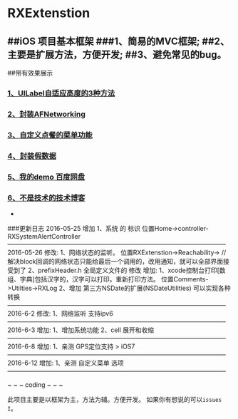 # RXExtenstion
##iOS 项目基本框架
###1、简易的MVC框架;
##2、主要是扩展方法，方便开发;
##3、避免常见的bug。
-
##带有效果展示

### [1、UILabel自适应高度的3种方法](https://github.com/srxboys/RXExtenstion/blob/master/srxboys/label/UILabel3type.md) 

### [2、](http://weibo.com/1759864273/Dxsiixb4M?from=page_1005051759864273_profile&wvr=6&mod=weibotime&type=comment#_rnd1465802552136)[封装AFNetworking](http://blog.csdn.net/srxboys/article/details/50774553)

### [3、自定义点餐的菜单功能](https://github.com/srxboys/RXExtenstion/blob/master/srxboys/Menu/menu.md)

### [4、封装假数据](https://github.com/srxboys/RXExtenstion/tree/master/srxboys/falseData/falseData.md)

### [5、我的demo 百度网盘](http://pan.baidu.com/s/1hqH9ZNI) 

### [6、不是技术的技术博客](https://weibo.com/srxboys) 
-


###更新日志
2016-05-25
增加
1、系统 的 标识 位置Home->controller-RXSystemAlertController
———————————————————————————————————
2016-05-26
修改:
1、网络状态的监听。  位置RXExtenstion->Reachability->
//解决block回调的网络状态只能给最后一个调用的，改用通知，就可以全部界面接受到了
2、prefixHeader.h 全局定义文件的 修改
增加: 
1、xcode控制台打印[数组、字典]包括汉字的，汉字可以打印。重新打印方法。 位置Comments->Utilties->RXLog
2、增加 第三方NSDate的扩展(NSDateUtilities)  可以实现各种转换
———————————————————————————————————
2016-6-2
修改:
1、网络监听 支持ipv6
———————————————————————————————————
2016-6-3
增加: 
1、增加系统功能
2、cell 展开和收缩
———————————————————————————————————
2016-6-8
增加: 
1、亲测 GPS定位支持 > iOS7
———————————————————————————————————
2016-6-12
增加: 
1、亲测 自定义菜单 选项
———————————————————————————————————

~ ~ ~  coding ~ ~ ~

此项目主要是以框架为主，方法为辅。方便开发。
如果你有想说的可以`issues I`。
